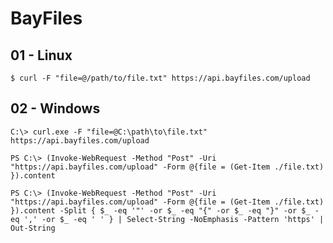 # BayFiles

## 01 - Linux

`$ curl -F "file=@/path/to/file.txt" https://api.bayfiles.com/upload`

## 02 - Windows

`C:\> curl.exe -F "file=@C:\path\to\file.txt" https://api.bayfiles.com/upload`

```
PS C:\> (Invoke-WebRequest -Method "Post" -Uri "https://api.bayfiles.com/upload" -Form @{file = (Get-Item ./file.txt) }).content

PS C:\> (Invoke-WebRequest -Method "Post" -Uri "https://api.bayfiles.com/upload" -Form @{file = (Get-Item ./file.txt) }).content -Split { $_ -eq '"' -or $_ -eq "{" -or $_ -eq "}" -or $_ -eq ',' -or $_ -eq ' ' } | Select-String -NoEmphasis -Pattern 'https' | Out-String
```